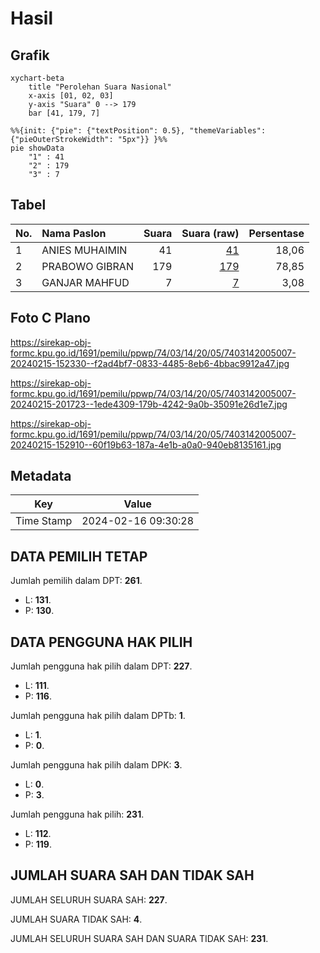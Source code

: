 # Hasil

## Grafik

```mermaid
xychart-beta
    title "Perolehan Suara Nasional"
    x-axis [01, 02, 03]
    y-axis "Suara" 0 --> 179
    bar [41, 179, 7]
```

```mermaid
%%{init: {"pie": {"textPosition": 0.5}, "themeVariables": {"pieOuterStrokeWidth": "5px"}} }%%
pie showData
    "1" : 41
    "2" : 179
    "3" : 7
```

## Tabel

| No. | Nama Paslon    | Suara | Suara (raw) | Persentase |
|:--- |:-------------- | -----:| -----------:| ----------:|
| 1   | ANIES MUHAIMIN | 41    | [41][p-1]   | 18,06      |
| 2   | PRABOWO GIBRAN | 179   | [179][p-2]  | 78,85      |
| 3   | GANJAR MAHFUD  | 7     | [7][p-3]    | 3,08       |


[p-1]: https://github.com/gigit-pemilu/pemilu-2024/blob/main/pilpres/hitung-suara/sub/74-sulawesi-tenggara/sub/03-muna/sub/14-lasalepa/sub/2005-labunti/sub/007-tps/sub/paslon-1.txt
[p-2]: https://github.com/gigit-pemilu/pemilu-2024/blob/main/pilpres/hitung-suara/sub/74-sulawesi-tenggara/sub/03-muna/sub/14-lasalepa/sub/2005-labunti/sub/007-tps/sub/paslon-2.txt
[p-3]: https://github.com/gigit-pemilu/pemilu-2024/blob/main/pilpres/hitung-suara/sub/74-sulawesi-tenggara/sub/03-muna/sub/14-lasalepa/sub/2005-labunti/sub/007-tps/sub/paslon-3.txt

## Foto C Plano

https://sirekap-obj-formc.kpu.go.id/1691/pemilu/ppwp/74/03/14/20/05/7403142005007-20240215-152330--f2ad4bf7-0833-4485-8eb6-4bbac9912a47.jpg

https://sirekap-obj-formc.kpu.go.id/1691/pemilu/ppwp/74/03/14/20/05/7403142005007-20240215-201723--1ede4309-179b-4242-9a0b-35091e26d1e7.jpg

https://sirekap-obj-formc.kpu.go.id/1691/pemilu/ppwp/74/03/14/20/05/7403142005007-20240215-152910--60f19b63-187a-4e1b-a0a0-940eb8135161.jpg


## Metadata

| Key        | Value               |
| ---------- | ------------------- |
| Time Stamp | 2024-02-16 09:30:28 |


## DATA PEMILIH TETAP

Jumlah pemilih dalam DPT: **261**.
 * L: **131**.
 * P: **130**.

## DATA PENGGUNA HAK PILIH

Jumlah pengguna hak pilih dalam DPT: **227**.
 * L: **111**.
 * P: **116**.

Jumlah pengguna hak pilih dalam DPTb: **1**.
 * L: **1**.
 * P: **0**.

Jumlah pengguna hak pilih dalam DPK: **3**.
 * L: **0**.
 * P: **3**.

Jumlah pengguna hak pilih: **231**.
 * L: **112**.
 * P: **119**.

## JUMLAH SUARA SAH DAN TIDAK SAH

JUMLAH SELURUH SUARA SAH: **227**.

JUMLAH SUARA TIDAK SAH: **4**.

JUMLAH SELURUH SUARA SAH DAN SUARA TIDAK SAH: **231**.



